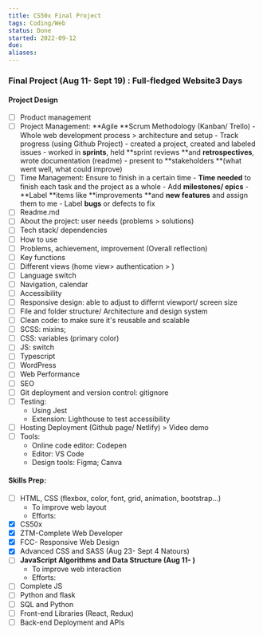 ```yaml
---
title: CS50x Final Project
tags: Coding/Web
status: Done
started: 2022-09-12
due: 
aliases: 
---
```

### Final Project (Aug 11- Sept 19) : **Full-fledged Website**3 Days
#### Project Design
- [ ] Product management
- [ ] Project Management: **Agile **Scrum Methodology (Kanban/ Trello) - Whole web development process > architecture and setup - Track progress (using Github Project) - created a project, created and labeled issues - worked in **sprints**, held **sprint reviews **and **retrospectives**, wrote documentation (readme) - present to **stakeholders **(what went well, what could improve)
- [ ] Time Management: Ensure to finish in a certain time - **Time needed** to finish each task and the project as a whole - Add **milestones/ epics** - **Label **items like **improvements **and **new features** and assign them to me - Label **bugs** or defects to fix
- [ ] Readme.md
- [ ] About the project: user needs (problems > solutions)
- [ ] Tech stack/ dependencies
- [ ] How to use
- [ ] Problems, achievement, improvement (Overall reflection)
- [ ] Key functions
- [ ] Different views (home view> authentication > )
- [ ] Language switch
- [ ] Navigation, calendar
- [ ] Accessibility
- [ ] Responsive design: able to adjust to differnt viewport/ screen size
- [ ] File and folder structure/ Architecture and design system
- [ ] Clean code: to make sure it's reusable and scalable
- [ ] SCSS: mixins;
- [ ] CSS: variables (primary color)
- [ ] JS: switch
- [ ] Typescript
- [ ] WordPress
- [ ] Web Performance
- [ ] SEO
- [ ] Git deployment and version control: gitignore
- [ ] Testing:
  - Using Jest
  - Extension: Lighthouse to test accessibility
- [ ] Hosting Deployment (Github page/ Netlify) > Video demo
- [ ] Tools:
  - Online code editor: Codepen
  - Editor: VS Code
  - Design tools: Figma; Canva
#### Skills Prep:
- [ ] HTML, CSS (flexbox, color, font, grid, animation, bootstrap...)
  - To improve web layout
  - Efforts:
- [x] CS50x
- [x] ZTM-Complete Web Developer
- [x] FCC- Responsive Web Design
- [x] Advanced CSS and SASS (Aug 23- Sept 4 Natours)
- [ ] **JavaScript Algorithms and Data Structure (Aug 11- )**
  - To improve web interaction
  - Efforts:
- [ ] Complete JS
- [ ] Python and flask
- [ ] SQL and Python
- [ ] Front-end Libraries (React, Redux)
- [ ] Back-end Deployment and APIs
